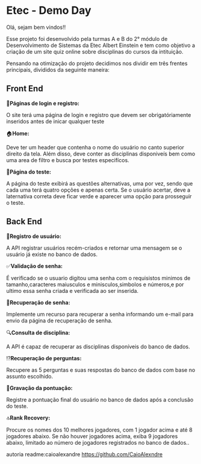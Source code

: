 # Etec - Demo Day
Olá, sejam bem vindos!!

Esse projeto foi desenvolvido pela turmas A e B do 2° módulo de Desenvolvimento de Sistemas da Etec Albert Einstein e tem como objetivo a criação de um site quiz online sobre disciplinas do cursos da intituição.


Pensando na otimização do projeto decidimos nos dividir em três frentes principais, divididos da seguinte maneira:

<h2>Front End</h2>

👤**Páginas de login e registro:**
<p>O site terá uma página de login e registro que devem ser obrigatóriamente inseridos antes de inicar qualquer teste</p>

🏠**Home:**
<p>Deve ter um header que contenha o nome do usuário no canto superior direito da tela. Além disso, deve conter as disciplinas disponiveís bem como uma area de filtro e busca por testes especifícos.</p>

📝**Página do teste:**
<p>A página do teste exibirá as questões alternativas, uma por vez, sendo que cada uma terá quatro opções e apenas certa. Se o usuário acertar, deve a laternativa correta deve ficar verde e aparecer uma opção para prosseguir o teste.</p>

<h2>Back End</h2>

 👤**Registro de usuário:**
   <p>A API registrar usuários recém-criados e retornar uma mensagem se o usuário já existe no banco de dados. </p>
   
 ✅**Validação de senha:**
  <p>É verificado se o usuario digitou uma senha com o requisistos minimos de tamanho,caracteres maiusculos e minisculos,simbolos e números,e por
  ultimo essa senha criada e verificada ao ser inserida. </p>
  
 🔑**Recuperação de senha:**
   <p>Implemente um recurso para recuperar a senha informando um e-mail para envio da página de recuperação de senha.</p>
   
🔍**Consulta de disciplina:**
 <p>A API é capaz de recuperar as disciplinas disponíveis do banco de dados.</p>
 
⁉️**Recuperação de perguntas:**
   <p>Recupere as 5 perguntas e suas respostas do banco de dados com base no assunto escolhido.</p>
   
💽**Gravação da pontuação:**
 <p> Registre a pontuação final do usuário no banco de dados após a conclusão do teste.</p>
 
🔝**Rank Recovery:**
  <p>Procure os nomes dos 10 melhores jogadores, com 1 jogador acima e até 8 jogadores abaixo. 
  Se não houver jogadores acima, exiba 9 jogadores abaixo, limitado ao número de jogadores registrados no banco de dados..</p>

autoria readme:caioalexandre
https://github.com/CaioAlexndre
